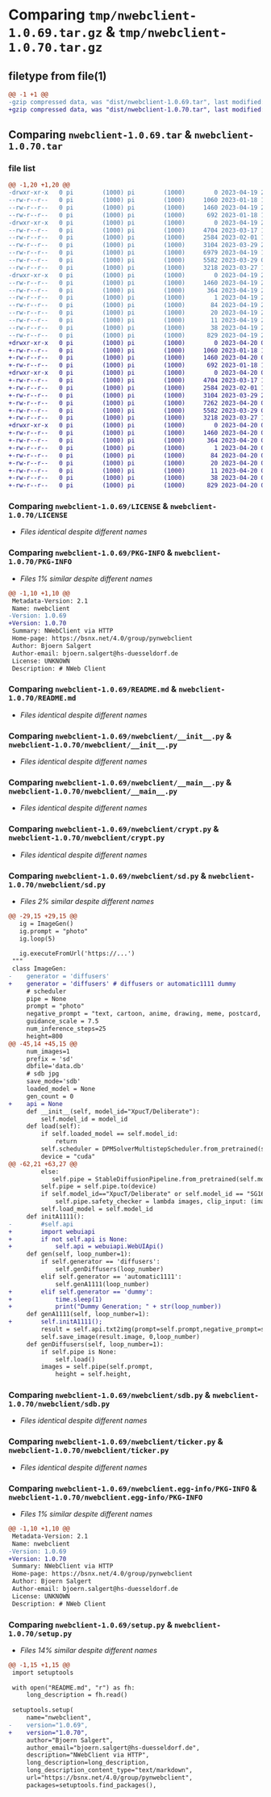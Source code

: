 # Comparing `tmp/nwebclient-1.0.69.tar.gz` & `tmp/nwebclient-1.0.70.tar.gz`

## filetype from file(1)

```diff
@@ -1 +1 @@
-gzip compressed data, was "dist/nwebclient-1.0.69.tar", last modified: Wed Apr 19 20:16:53 2023, max compression
+gzip compressed data, was "dist/nwebclient-1.0.70.tar", last modified: Thu Apr 20 09:37:50 2023, max compression
```

## Comparing `nwebclient-1.0.69.tar` & `nwebclient-1.0.70.tar`

### file list

```diff
@@ -1,20 +1,20 @@
-drwxr-xr-x   0 pi        (1000) pi        (1000)        0 2023-04-19 20:16:53.527566 nwebclient-1.0.69/
--rw-r--r--   0 pi        (1000) pi        (1000)     1060 2023-01-18 15:38:31.000000 nwebclient-1.0.69/LICENSE
--rw-r--r--   0 pi        (1000) pi        (1000)     1460 2023-04-19 20:16:53.527566 nwebclient-1.0.69/PKG-INFO
--rw-r--r--   0 pi        (1000) pi        (1000)      692 2023-01-18 15:38:31.000000 nwebclient-1.0.69/README.md
-drwxr-xr-x   0 pi        (1000) pi        (1000)        0 2023-04-19 20:16:53.527566 nwebclient-1.0.69/nwebclient/
--rw-r--r--   0 pi        (1000) pi        (1000)     4704 2023-03-17 18:34:02.000000 nwebclient-1.0.69/nwebclient/__init__.py
--rw-r--r--   0 pi        (1000) pi        (1000)     2584 2023-02-01 15:16:08.000000 nwebclient-1.0.69/nwebclient/__main__.py
--rw-r--r--   0 pi        (1000) pi        (1000)     3104 2023-03-29 20:50:31.000000 nwebclient-1.0.69/nwebclient/crypt.py
--rw-r--r--   0 pi        (1000) pi        (1000)     6979 2023-04-19 19:11:30.000000 nwebclient-1.0.69/nwebclient/sd.py
--rw-r--r--   0 pi        (1000) pi        (1000)     5582 2023-03-29 09:33:58.000000 nwebclient-1.0.69/nwebclient/sdb.py
--rw-r--r--   0 pi        (1000) pi        (1000)     3218 2023-03-27 16:42:32.000000 nwebclient-1.0.69/nwebclient/ticker.py
-drwxr-xr-x   0 pi        (1000) pi        (1000)        0 2023-04-19 20:16:53.527566 nwebclient-1.0.69/nwebclient.egg-info/
--rw-r--r--   0 pi        (1000) pi        (1000)     1460 2023-04-19 20:16:53.000000 nwebclient-1.0.69/nwebclient.egg-info/PKG-INFO
--rw-r--r--   0 pi        (1000) pi        (1000)      364 2023-04-19 20:16:53.000000 nwebclient-1.0.69/nwebclient.egg-info/SOURCES.txt
--rw-r--r--   0 pi        (1000) pi        (1000)        1 2023-04-19 20:16:53.000000 nwebclient-1.0.69/nwebclient.egg-info/dependency_links.txt
--rw-r--r--   0 pi        (1000) pi        (1000)       84 2023-04-19 20:16:53.000000 nwebclient-1.0.69/nwebclient.egg-info/entry_points.txt
--rw-r--r--   0 pi        (1000) pi        (1000)       20 2023-04-19 20:16:53.000000 nwebclient-1.0.69/nwebclient.egg-info/requires.txt
--rw-r--r--   0 pi        (1000) pi        (1000)       11 2023-04-19 20:16:53.000000 nwebclient-1.0.69/nwebclient.egg-info/top_level.txt
--rw-r--r--   0 pi        (1000) pi        (1000)       38 2023-04-19 20:16:53.527566 nwebclient-1.0.69/setup.cfg
--rw-r--r--   0 pi        (1000) pi        (1000)      829 2023-04-19 20:16:48.000000 nwebclient-1.0.69/setup.py
+drwxr-xr-x   0 pi        (1000) pi        (1000)        0 2023-04-20 09:37:50.789594 nwebclient-1.0.70/
+-rw-r--r--   0 pi        (1000) pi        (1000)     1060 2023-01-18 15:38:31.000000 nwebclient-1.0.70/LICENSE
+-rw-r--r--   0 pi        (1000) pi        (1000)     1460 2023-04-20 09:37:50.789594 nwebclient-1.0.70/PKG-INFO
+-rw-r--r--   0 pi        (1000) pi        (1000)      692 2023-01-18 15:38:31.000000 nwebclient-1.0.70/README.md
+drwxr-xr-x   0 pi        (1000) pi        (1000)        0 2023-04-20 09:37:50.789594 nwebclient-1.0.70/nwebclient/
+-rw-r--r--   0 pi        (1000) pi        (1000)     4704 2023-03-17 18:34:02.000000 nwebclient-1.0.70/nwebclient/__init__.py
+-rw-r--r--   0 pi        (1000) pi        (1000)     2584 2023-02-01 15:16:08.000000 nwebclient-1.0.70/nwebclient/__main__.py
+-rw-r--r--   0 pi        (1000) pi        (1000)     3104 2023-03-29 20:50:31.000000 nwebclient-1.0.70/nwebclient/crypt.py
+-rw-r--r--   0 pi        (1000) pi        (1000)     7262 2023-04-20 09:36:53.000000 nwebclient-1.0.70/nwebclient/sd.py
+-rw-r--r--   0 pi        (1000) pi        (1000)     5582 2023-03-29 09:33:58.000000 nwebclient-1.0.70/nwebclient/sdb.py
+-rw-r--r--   0 pi        (1000) pi        (1000)     3218 2023-03-27 16:42:32.000000 nwebclient-1.0.70/nwebclient/ticker.py
+drwxr-xr-x   0 pi        (1000) pi        (1000)        0 2023-04-20 09:37:50.789594 nwebclient-1.0.70/nwebclient.egg-info/
+-rw-r--r--   0 pi        (1000) pi        (1000)     1460 2023-04-20 09:37:50.000000 nwebclient-1.0.70/nwebclient.egg-info/PKG-INFO
+-rw-r--r--   0 pi        (1000) pi        (1000)      364 2023-04-20 09:37:50.000000 nwebclient-1.0.70/nwebclient.egg-info/SOURCES.txt
+-rw-r--r--   0 pi        (1000) pi        (1000)        1 2023-04-20 09:37:50.000000 nwebclient-1.0.70/nwebclient.egg-info/dependency_links.txt
+-rw-r--r--   0 pi        (1000) pi        (1000)       84 2023-04-20 09:37:50.000000 nwebclient-1.0.70/nwebclient.egg-info/entry_points.txt
+-rw-r--r--   0 pi        (1000) pi        (1000)       20 2023-04-20 09:37:50.000000 nwebclient-1.0.70/nwebclient.egg-info/requires.txt
+-rw-r--r--   0 pi        (1000) pi        (1000)       11 2023-04-20 09:37:50.000000 nwebclient-1.0.70/nwebclient.egg-info/top_level.txt
+-rw-r--r--   0 pi        (1000) pi        (1000)       38 2023-04-20 09:37:50.789594 nwebclient-1.0.70/setup.cfg
+-rw-r--r--   0 pi        (1000) pi        (1000)      829 2023-04-20 09:37:46.000000 nwebclient-1.0.70/setup.py
```

### Comparing `nwebclient-1.0.69/LICENSE` & `nwebclient-1.0.70/LICENSE`

 * *Files identical despite different names*

### Comparing `nwebclient-1.0.69/PKG-INFO` & `nwebclient-1.0.70/PKG-INFO`

 * *Files 1% similar despite different names*

```diff
@@ -1,10 +1,10 @@
 Metadata-Version: 2.1
 Name: nwebclient
-Version: 1.0.69
+Version: 1.0.70
 Summary: NWebClient via HTTP
 Home-page: https://bsnx.net/4.0/group/pynwebclient
 Author: Bjoern Salgert
 Author-email: bjoern.salgert@hs-duesseldorf.de
 License: UNKNOWN
 Description: # NWeb Client
```

### Comparing `nwebclient-1.0.69/README.md` & `nwebclient-1.0.70/README.md`

 * *Files identical despite different names*

### Comparing `nwebclient-1.0.69/nwebclient/__init__.py` & `nwebclient-1.0.70/nwebclient/__init__.py`

 * *Files identical despite different names*

### Comparing `nwebclient-1.0.69/nwebclient/__main__.py` & `nwebclient-1.0.70/nwebclient/__main__.py`

 * *Files identical despite different names*

### Comparing `nwebclient-1.0.69/nwebclient/crypt.py` & `nwebclient-1.0.70/nwebclient/crypt.py`

 * *Files identical despite different names*

### Comparing `nwebclient-1.0.69/nwebclient/sd.py` & `nwebclient-1.0.70/nwebclient/sd.py`

 * *Files 2% similar despite different names*

```diff
@@ -29,15 +29,15 @@
   ig = ImageGen()
   ig.prompt = "photo"
   ig.loop(5)
   
   ig.executeFromUrl('https://...')
 """
 class ImageGen:
-    generator = 'diffusers'
+    generator = 'diffusers' # diffusers or automatic1111 dummy
     # scheduler
     pipe = None
     prompt = "photo"
     negative_prompt = "text, cartoon, anime, drawing, meme, postcard, painting, ((fuzzy)), ((blurred)), ((low resolution)), ((b&w)), ((monochrome)), ambiguous, ((deformed)), oversaturated, ((out of shot)), ((incoherent)), (((glitched))), (((3d render))), cgi, ((incorrect anatomy)), bad hands, lowres, long body, ((blurry)), double, ((duplicate body parts)), (disfigured), (extra limbs), fused fingers, extra fingers, malformed hands, ((((mutated hands and fingers)))), conjoined, ((missing limbs)), logo, signature, mutated, jpeg artifacts, low quality, bad eyes, oversized, disproportionate, (((incorrect proportions))), exaggerated, (((aliasing)))"
     guidance_scale = 7.5
     num_inference_steps=25
     height=800
@@ -45,14 +45,15 @@
     num_images=1
     prefix = 'sd'
     dbfile='data.db'
     # sdb jpg
     save_mode='sdb'
     loaded_model = None
     gen_count = 0
+    api = None
     def __init__(self, model_id="XpucT/Deliberate"):
         self.model_id = model_id
     def load(self):
         if self.loaded_model == self.model_id:
             return
         self.scheduler = DPMSolverMultistepScheduler.from_pretrained(self.model_id, subfolder="scheduler")
         device = "cuda"
@@ -62,21 +63,27 @@
         else:
            self.pipe = StableDiffusionPipeline.from_pretrained(self.model_id, scheduler=self.scheduler, custom_pipeline="lpw_stable_diffusion", torch_dtype=torch.float16, revision=model_revision)
         self.pipe = self.pipe.to(device)
         if self.model_id=="XpucT/Deliberate" or self.model_id == "SG161222/Realistic_Vision_V1.4_Fantasy.ai":
             self.pipe.safety_checker = lambda images, clip_input: (images, False)
         self.load_model = self.model_id
     def initA1111():
-        #self.api
+        import webuiapi
+        if not self.api is None:
+            self.api = webuiapi.WebUIApi()
     def gen(self, loop_number=1):
         if self.generator == 'diffusers':
             self.genDiffusers(loop_number)
         elif self.generator == 'automatic1111':
             self.genA1111(loop_number)
+        elif self.generator == 'dummy':
+            time.sleep(1)
+            print("Dummy Generation; " + str(loop_number))
     def genA1111(self, loop_number=1):  
+        self.initA1111();
         result = self.api.txt2img(prompt=self.prompt,negative_prompt=self.negative_prompt, cfg_scale=7)
         self.save_image(result.image, 0,loop_number)
     def genDiffusers(self, loop_number=1):
         if self.pipe is None:
             self.load()
         images = self.pipe(self.prompt,
             height = self.height,
```

### Comparing `nwebclient-1.0.69/nwebclient/sdb.py` & `nwebclient-1.0.70/nwebclient/sdb.py`

 * *Files identical despite different names*

### Comparing `nwebclient-1.0.69/nwebclient/ticker.py` & `nwebclient-1.0.70/nwebclient/ticker.py`

 * *Files identical despite different names*

### Comparing `nwebclient-1.0.69/nwebclient.egg-info/PKG-INFO` & `nwebclient-1.0.70/nwebclient.egg-info/PKG-INFO`

 * *Files 1% similar despite different names*

```diff
@@ -1,10 +1,10 @@
 Metadata-Version: 2.1
 Name: nwebclient
-Version: 1.0.69
+Version: 1.0.70
 Summary: NWebClient via HTTP
 Home-page: https://bsnx.net/4.0/group/pynwebclient
 Author: Bjoern Salgert
 Author-email: bjoern.salgert@hs-duesseldorf.de
 License: UNKNOWN
 Description: # NWeb Client
```

### Comparing `nwebclient-1.0.69/setup.py` & `nwebclient-1.0.70/setup.py`

 * *Files 14% similar despite different names*

```diff
@@ -1,15 +1,15 @@
 import setuptools
 
 with open("README.md", "r") as fh:
     long_description = fh.read()
 
 setuptools.setup(
     name="nwebclient",
-    version="1.0.69",
+    version="1.0.70",
     author="Bjoern Salgert",
     author_email="bjoern.salgert@hs-duesseldorf.de",
     description="NWebClient via HTTP",
     long_description=long_description,
     long_description_content_type="text/markdown",
     url="https://bsnx.net/4.0/group/pynwebclient",
     packages=setuptools.find_packages(),
```

